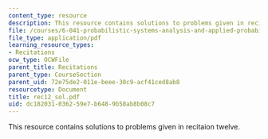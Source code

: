 ```yaml
---
content_type: resource
description: This resource contains solutions to problems given in recitaion twelve.
file: /courses/6-041-probabilistic-systems-analysis-and-applied-probability-spring-2006/dc182031036259e7b6489b58ab8b08c7_rec12_sol.pdf
file_type: application/pdf
learning_resource_types:
- Recitations
ocw_type: OCWFile
parent_title: Recitations
parent_type: CourseSection
parent_uid: 72e75de2-011e-beee-30c9-acf41ced8ab8
resourcetype: Document
title: rec12_sol.pdf
uid: dc182031-0362-59e7-b648-9b58ab8b08c7
---
```

This resource contains solutions to problems given in recitaion twelve.

